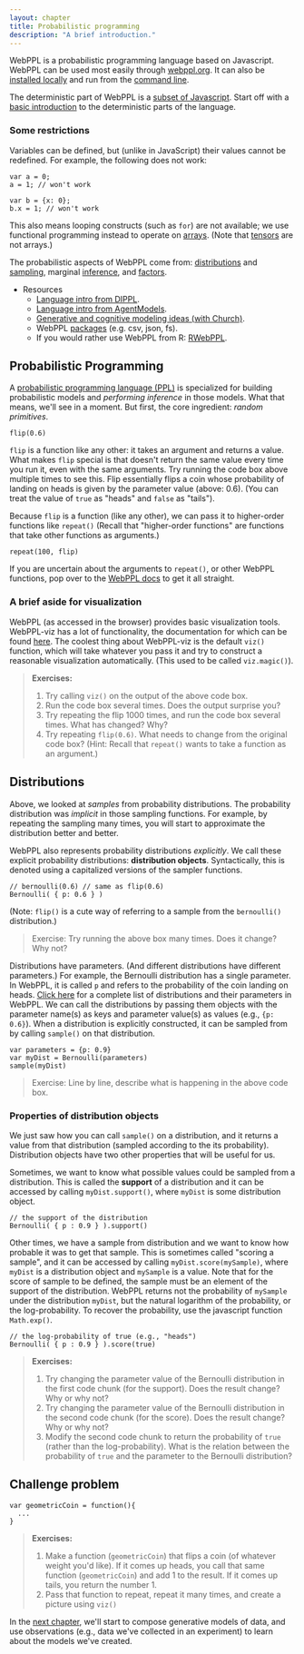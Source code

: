 ```yaml
---
layout: chapter
title: Probabilistic programming
description: "A brief introduction."
---
```


WebPPL is a probabilistic programming language based on Javascript. WebPPL can be used most easily through [webppl.org](http://webppl.org). It can also be [installed locally](http://webppl.readthedocs.io/en/dev/installation.html) and run from the [command line](http://webppl.readthedocs.io/en/dev/usage.html).

The deterministic part of WebPPL is a [subset of Javascript](http://dippl.org/chapters/02-webppl.html). Start off with a [basic introduction](http://probmods.org/chapters/13-appendix-js-basics.html) to the deterministic parts of the language.

### Some restrictions

Variables can be defined, but (unlike in JavaScript) their values cannot be redefined. For example, the following does not work:

~~~~
var a = 0;
a = 1; // won't work

var b = {x: 0};
b.x = 1; // won't work
~~~~

This also means looping constructs (such as `for`) are not available; we use functional programming instead to operate on [arrays](http://webppl.readthedocs.io/en/dev/functions/arrays.html).
(Note that [tensors](http://webppl.readthedocs.io/en/dev/functions/tensors.html) are not arrays.)

The probabilistic aspects of WebPPL come from: [distributions](http://webppl.readthedocs.io/en/dev/distributions.html) and [sampling](http://webppl.readthedocs.io/en/dev/sample.html),
marginal [inference](http://webppl.readthedocs.io/en/dev/inference/index.html),
and [factors](http://webppl.readthedocs.io/en/dev/inference/index.html#factor).

- Resources
  - [Language intro from DIPPL](http://dippl.org/chapters/02-webppl.html).
  - [Language intro from AgentModels](http://agentmodels.org/chapters/2-webppl.html).
  - [Generative and cognitive modeling ideas (with Church)](https://probmods.org).
  - WebPPL [packages](http://webppl.readthedocs.io/en/dev/packages.html) (e.g. csv, json, fs).
  - If you would rather use WebPPL from R: [RWebPPL](https://github.com/mhtess/rwebppl).

## Probabilistic Programming

A [probabilistic programming language (PPL)](https://en.wikipedia.org/wiki/Probabilistic_programming_language) is  specialized for building probabilistic models and *performing inference* in those models. What that means, we'll see in a moment. But first, the core ingredient: *random primitives*.

~~~~
flip(0.6)
~~~~

`flip` is a function like any other: it takes an argument and returns a value. 
What makes `flip` special is that doesn't return the same value every time you run it, even with the same arguments.
Try running the code box above multiple times to see this.
Flip essentially flips a coin whose probability of landing on heads is given by the parameter value (above: 0.6).
(You can treat the value of `true` as "heads" and `false` as "tails").

Because `flip` is a function (like any other), we can pass it to higher-order functions like `repeat()`
(Recall that "higher-order functions" are functions that take other functions as arguments.)

~~~~
repeat(100, flip)
~~~~

If you are uncertain about the arguments to `repeat()`, or other WebPPL functions, pop over to the [WebPPL docs](http://docs.webppl.org/en/master/functions/arrays.html#repeat) to get it all straight.

### A brief aside for visualization

WebPPL (as accessed in the browser) provides basic visualization tools. 
WebPPL-viz has a lot of functionality, the documentation for which can be found [here](https://github.com/probmods/webppl-viz). 
The coolest thing about WebPPL-viz is the default `viz()` function, which will take whatever you pass it and try to construct a reasonable visualization automatically. 
(This used to be called `viz.magic()`).

> **Exercises:**
>
> 1. Try calling `viz()` on the output of the above code box.
> 2. Run the code box several times. Does the output surprise you?
> 3. Try repeating the flip 1000 times, and run the code box several times. What has changed? Why?
> 4. Try repeating `flip(0.6)`. What needs to change from the original code box? (Hint: Recall that `repeat()` wants to take a function as an argument.)

## Distributions

Above, we looked at *samples* from probability distributions. 
The probability distribution was *implicit* in those sampling functions. 
For example, by repeating the sampling many times, you will start to approximate the distribution better and better.

WebPPL also represents probability distributions *explicitly*. 
We call these explicit probability distributions: **distribution objects**.
Syntactically, this is denoted using a capitalized versions of the sampler functions. 

~~~~
// bernoulli(0.6) // same as flip(0.6)
Bernoulli( { p: 0.6 } )
~~~~

(Note: `flip()` is a cute way of referring to a sample from the `bernoulli()` distribution.)

> Exercise: Try running the above box many times. Does it change? Why not?

Distributions have parameters. (And different distributions have different parameters.)
For example, the Bernoulli distribution has a single parameter.
In WebPPL, it is called `p` and refers to the probability of the coin landing on heads.
[Click here](http://docs.webppl.org/en/master/distributions.html) for a complete list of distributions and their parameters in WebPPL.
We can call the distributions by passing them objects with the parameter name(s) as keys and parameter value(s) as values (e.g., `{p: 0.6}`).
When a distribution is explicitly constructed, it can be sampled from by calling `sample()` on that distribution.

~~~~
var parameters = {p: 0.9}
var myDist = Bernoulli(parameters)
sample(myDist)
~~~~

> Exercise: Line by line, describe what is happening in the above code box.

### Properties of distribution objects

We just saw how you can call `sample()` on a distribution, and it returns a value from that distribution (sampled according to the its probability).
Distribution objects have two other properties that will be useful for us.

Sometimes, we want to know what possible values could be sampled from a distribution.
This is called the **support** of a distribution and it can be accessed by calling `myDist.support()`, where `myDist` is some distribution object.

~~~~
// the support of the distribution
Bernoulli( { p : 0.9 } ).support() 
~~~~

Other times, we have a sample from distribution and we want to know how probable it was to get that sample.
This is sometimes called "scoring a sample", and it can be accessed by calling `myDist.score(mySample)`, where `myDist` is a distribution object and `mySample` is a value. 
Note that for the score of sample to be defined, the sample must be an element of the support of the distribution.
WebPPL returns not the probability of `mySample` under the distribution `myDist`, but the natural logarithm of the probability, or the log-probability.
To recover the probability, use the javascript function `Math.exp()`.


~~~~
// the log-probability of true (e.g., "heads")
Bernoulli( { p : 0.9 } ).score(true)
~~~~


> **Exercises:**
>
> 1. Try changing the parameter value of the Bernoulli distribution in the first code chunk (for the support). Does the result change? Why or why not?
> 2. Try changing the parameter value of the Bernoulli distribution in the second code chunk (for the score). Does the result change? Why or why not?
> 3. Modify the second code chunk to return the probability of `true` (rather than the log-probability). What is the relation between the probability of `true` and the parameter to the Bernoulli distribution?


## Challenge problem

~~~~
var geometricCoin = function(){
  ...
}

~~~~

> **Exercises:**
>
> 1. Make a function (`geometricCoin`) that flips a coin (of whatever weight you'd like). If it comes up heads, you call that same function (`geometricCoin`) and add 1 to the result. If it comes up tails, you return the number 1.
> 2. Pass that function to repeat, repeat it many times, and create a picture using `viz()`

In the [next chapter](02-buildingModels.html), we'll start to compose generative models of data, and use observations (e.g., data we've collected in an experiment) to learn about the models we've created.